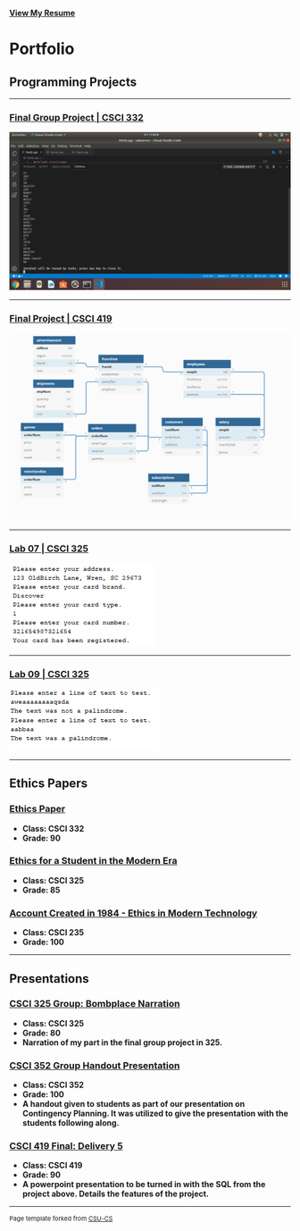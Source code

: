 [**View My Resume**](/pdf/paul_resume.pdf)

Portfolio
=========

Programming Projects
--------------------

---
### [Final Group Project | CSCI 332](project3.md)

![332-GroupFinal](images/project1.png)

---
### [Final Project | CSCI 419](project4.md)

![419-Final](images/Delivery3.png)

---
### [Lab 07 | CSCI 325](project1.md)

![325-Lab-07](images/project2.png)

---
### [Lab 09 | CSCI 325](project2.md)

![325-lab09](images/project3.png)

---

Ethics Papers
-------------

### [Ethics Paper](essay1.md)

-   **Class: CSCI 332**  
-   **Grade: 90**

### [Ethics for a Student in the Modern Era](essay2.md)

-   **Class: CSCI 325** 
-   **Grade: 85**

### [Account Created in 1984 - Ethics in Modern Technology](essay3.md)

-   **Class: CSCI 235** 
-   **Grade: 100**

---

Presentations
-------------

### [CSCI 325 Group: Bombplace Narration](/pdf/bombPlacePaulMcGlothlin.flv)

- **Class: CSCI 325** 
- **Grade: 80**
- **Narration of my part in the final group project in 325.**


### [CSCI 352 Group Handout Presentation](/pdf/CSCI352ContingencyPlanningProject–McGlothlinHarrison.docx)

- **Class: CSCI 352** 
- **Grade: 100**
- **A handout given to students as part of our presentation on Contingency Planning. It was utilized to give the presentation with the students following along.**


### [CSCI 419 Final: Delivery 5](/pdf/Delivery5.pptx)

- **Class: CSCI 419** 
- **Grade: 90**
- **A powerpoint presentation to be turned in with the SQL from the project above. Details the features of the project.**

---

<p style="font-size:11px">Page template forked from <a href="https://github.com/csu-cs/csci-portfolio">CSU-CS</a></p>
<!-- Remove above link if you don't want to attributive -->
